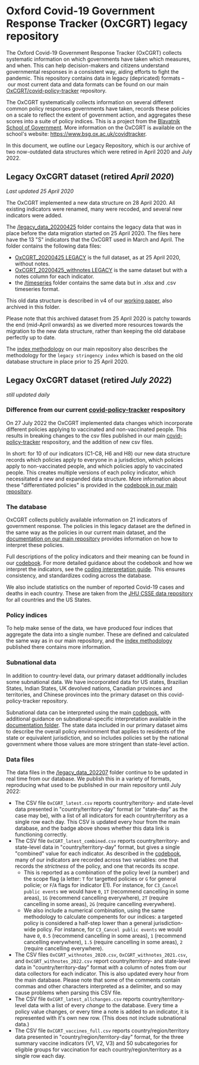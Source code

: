 # Oxford Covid-19 Government Response Tracker (OxCGRT) legacy repository

The Oxford Covid-19 Government Response Tracker (OxCGRT) collects systematic information on which governments have taken which measures, and when. This can help decision-makers and citizens understand governmental responses in a consistent way, aiding efforts to fight the pandemic. This repository contains data in legacy (depricated) formats – our most current data and data formats can be found on our main [OxCGRT/covid-policy-tracker](https://github.com/OxCGRT/covid-policy-tracker) repository.

The OxCGRT systematically collects information on several different common policy responses governments have taken, records these policies on a scale to reflect the extent of government action, and aggregates these scores into a suite of policy indices. This is a project from the [Blavatnik School of Government](www.bsg.ox.ac.uk). More information on the OxCGRT is available on the school's website: https://www.bsg.ox.ac.uk/covidtracker.

In this document, we outline our Legacy Repository, which is our archive of two now-outdated data structures which were retired in April 2020 and July 2022.

## Legacy OxCGRT dataset (retired *April 2020*)
*Last updated 25 April 2020*

The OxCGRT implemented a new data structure on 28 April 2020. All existing indicators were renamed, many were recoded, and several new indicators were added.

The [/legacy_data_20200425](/legacy_data_20200425) folder contains the legacy data that was in place before the data migration started on 25 April 2020. The files here have the 13 "S" indicators that the OxCGRT used in March and April. The folder contains the following data files:

- [OxCGRT_20200425 LEGACY](/legacy_data_20200425/OxCGRT_20200425%20LEGACY.csv) is the full dataset, as at 25 April 2020, without notes.
- [OxCGRT_20200425_withnotes LEGACY](/legacy_data_20200425/OxCGRT_20200425_withnotes%20LEGACY.csv) is the same dataset but with a notes column for each indicator.
- the [/timeseries](/legacy_data_20200425/timeseries) folder contains the same data but in .xlsx and .csv timeseries format.

This old data structure is described in v4 of our [working paper](/legacy_data_20200425/BSG-WP-2020-032-v4.pdf), also archived in this folder.

Please note that this archived dataset from 25 April 2020 is patchy towards the end (mid-April onwards) as we diverted more resources towards the migration to the new data structure, rather than keeping the old database perfectly up to date.

The [index methodology](https://github.com/OxCGRT/covid-policy-tracker/blob/master/documentation/index_methodology.md) on our main repository also describes the methodology for the `legacy stringency index` which is based on the old database structure in place prior to 25 April 2020.


## Legacy OxCGRT dataset (retired *July 2022*)
*still updated daily*

### Difference from our current [covid-policy-tracker](https://github.com/OxCGRT/covid-policy-tracker/tree/master/documentation) respository

On 27 July 2022 the OxCGRT implemented data changes which incorporate different policies applying to vaccinated and non-vaccinated people. This results in breaking changes to the csv files published in our main [covid-policy-tracker](https://github.com/OxCGRT/covid-policy-tracker/tree/master/documentation) respository, and the addition of new csv files.

In short: for 10 of our indicators (C1-C8, H6 and H8) our new data structure records which policies apply to everyone in a jurisdiction, which policies apply to non-vaccinated people, and which policies apply to vaccinated people. This creates multiple versions of each policy indicator, which necessitated a new and expanded data structure. More information about these "differentiated policies" is provided in the [codebook in our main repository](https://github.com/OxCGRT/covid-policy-tracker/blob/master/documentation/codebook.md).


### The database

OxCGRT collects publicly available information on 21 indicators of government response. The policies in this legacy dataset are the defined in the same way as the policies in our current main dataset, and the [documentation on our main repository](https://github.com/OxCGRT/covid-policy-tracker/tree/master/documentation) provides information on how to interpret these policies.

Full descriptions of the policy indicators and their meaning can be found in our [codebook](https://github.com/OxCGRT/covid-policy-tracker/blob/master/documentation/codebook.md). For more detailed guidance about the codebook and how we interpret the indicators, see the [coding interpretation guide](https://github.com/OxCGRT/covid-policy-tracker/blob/master/documentation/interpretation_guide.md). This ensures consistency, and standardizes coding across the database.

We also include statistics on the number of reported Covid-19 cases and deaths in each country. These are taken from the [JHU CSSE data repository](https://github.com/CSSEGISandData/COVID-19) for all countries and the US States. 

### Policy indices

To help make sense of the data, we have produced four indices that aggregate the data into a single number. These are defined and calculated the same way as in our main repository, and the [index methodology](https://github.com/OxCGRT/covid-policy-tracker/blob/master/documentation/index_methodology.md) published there contains more information.

### Subnational data

In addition to country-level data, our primary dataset additionally includes some subnational data. We have incorporated data for US states, Brazilian States, Indian States, UK devolved nations, Canadian provinces and territories, and Chinese provinces into the primary dataset on this covid-policy-tracker repository.

Subnational data can be interpreted using the main [codebook](https://github.com/OxCGRT/covid-policy-tracker/blob/master/documentation/codebook.md), with additional guidance on subnational-specific interpretation available in the [documentation folder](https://github.com/OxCGRT/covid-policy-tracker/blob/master/documentation/subnational_interpretation.md). The state data included in our primary dataset aims to describe the overall policy environment that applies to residents of the state or equivalent jurisdiction, and so includes policies set by the national government where those values are more stringent than state-level action.

### Data files

The data files in the [/legacy_data_202207](/legacy_data_202207) folder continue to be updated in real time from our database. We publish this in a variety of formats, reproducing what used to be published in our main repository until July 2022:

- The CSV file `OxCGRT_latest.csv` reports country/territory- and state-level data presented in "country/territory-day" format (or "state-day" as the case may be), with a list of all indicators for each country/territory as a single row each day. This CSV is updated every hour from the main database, and the badge above shows whether this data link is functioning correctly.
- The CSV file `OxCGRT_latest_combined.csv` reports country/territory- and state-level data in "country/territory-day" format, but gives a single "combined" value for each indicator. As described in the [codebook](documentation/codebook.md), many of our indicators are recorded across two variables: one that records the _strictness_ of the policy, and one that records its _scope_.
  - This is reported as a combination of the policy level (a number) and the scope flag (a letter: `T` for targetted policies or `G` for general policie; or `F`/`A` flags for indicator E1). For instance, for `C3_Cancel public events` we would have `0`, `1T` (recommend cancelling in some areas), `1G` (recommend cancelling everywhere), `2T` (require cancelling in some areas), `2G` (require cancelling everywhere).
  - We also include a numerical combination, using the same methodology to calculate compenents for our indices: a targeted policy is considered a half-step lower than a general jurisdiction-wide policy. For instance, for `C3_Cancel public events` we would have `0`, `0.5` (recommend cancelling in some areas), `1` (recommend cancelling everywhere), `1.5` (require cancelling in some areas), `2` (require cancelling everywhere).
- The CSV files `OxCGRT_withnotes_2020.csv`, `OxCGRT_withnotes_2021.csv`, and `OxCGRT_withnotes_2022.csv` report country/territory- and state-level data in "country/territory-day" format _with_ a column of notes from our data collectors for each indicator. This is also updated every hour from the main database. Please note that some of the comments contain commas and other characters interpreted as a delimiter, and so may cause problems when parsing this CSV file.
- The CSV file `OxCGRT_latest_allchanges.csv` reports country/territory-level data with a list of every _change_ to the database. Every time a policy value changes, or every time a note is added to an indicator, it is represented with it's own new row. (This does not include subnational data.)
- The CSV file `OxCGRT_vaccines_full.csv` reports country/region/territory data presented in "country/region/territory-day" format, for the three summary vaccine indicators (V1, V2, V3) and 50 subcategories for eligible groups for vaccination for each country/region/territory as a single row each day.
